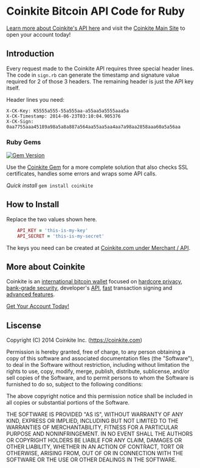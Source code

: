 # Coinkite Bitcoin API Code for Ruby

[Learn more about Coinkite's API here](https://docs.coinkite.com/)
and visit the [Coinkite Main Site](https://coinkite.com/) to open your
account today!

## Introduction

Every request made to the Coinkite API requires three special header
lines. The code in `sign.rb` can generate the timestamp and signature value
required for 2 of those 3 headers. The remaining header is just
the API key itself.

Header lines you need:

	X-CK-Key: K5555a555-55a555aa-a55aa5a5555aaa5a
	X-CK-Timestamp: 2014-06-23T03:10:04.905376
	X-CK-Sign: 0aa7755aaa45189a98a5a8a887a564aa55aa5aa4aa7a98aa2858aaa60a5a56aa

### Ruby Gems

[![Gem Version](https://badge.fury.io/rb/coinkite.svg)](http://badge.fury.io/rb/coinkite)

Use the [Coinkite Gem](http://rubygems.org/gems/coinkite) for a more complete solution that also checks SSL certificates, handles some errors and wraps some API calls. 

_Quick install_ `gem install coinkite`


## How to Install

Replace the two values shown here.

````ruby
	API_KEY = 'this-is-my-key'
	API_SECRET = 'this-is-my-secret'
````

The keys you need can be created at
[Coinkite.com under Merchant / API]([https://coinkite.com/merchant/api).


## More about Coinkite


Coinkite is an [international bitcoin wallet](https://coinkite.com/faq/about) focused on [hardcore privacy](https://coinkite.com/privacy), [bank-grade security](https://coinkite.com/faq/security), developer's [API](https://coinkite.com/faq/developers), [fast](https://coinkite.com/faq/security) transaction signing and [advanced features](https://coinkite.com/faq/features).

[Get Your Account Today!](https://coinkite.com/)

## Liscense

Copyright (C) 2014 Coinkite Inc. (https://coinkite.com)

Permission is hereby granted, free of charge, to any person obtaining a copy
of this software and associated documentation files (the "Software"), to deal
in the Software without restriction, including without limitation the rights
to use, copy, modify, merge, publish, distribute, sublicense, and/or sell
copies of the Software, and to permit persons to whom the Software is
furnished to do so, subject to the following conditions:

The above copyright notice and this permission notice shall be included in
all copies or substantial portions of the Software.

THE SOFTWARE IS PROVIDED "AS IS", WITHOUT WARRANTY OF ANY KIND, EXPRESS OR
IMPLIED, INCLUDING BUT NOT LIMITED TO THE WARRANTIES OF MERCHANTABILITY,
FITNESS FOR A PARTICULAR PURPOSE AND NONINFRINGEMENT. IN NO EVENT SHALL THE
AUTHORS OR COPYRIGHT HOLDERS BE LIABLE FOR ANY CLAIM, DAMAGES OR OTHER
LIABILITY, WHETHER IN AN ACTION OF CONTRACT, TORT OR OTHERWISE, ARISING FROM,
OUT OF OR IN CONNECTION WITH THE SOFTWARE OR THE USE OR OTHER DEALINGS IN
THE SOFTWARE.


